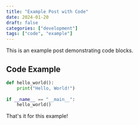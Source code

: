 ```yaml
---
title: "Example Post with Code"
date: 2024-01-20
draft: false
categories: ["development"]
tags: ["code", "example"]
---
```


This is an example post demonstrating code blocks.

## Code Example

```python
def hello_world():
    print("Hello, World!")
    
if __name__ == "__main__":
    hello_world()
```

That's it for this example!
